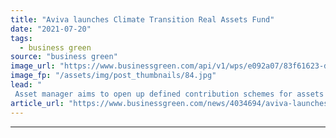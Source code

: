 ```yaml
---
title: "Aviva launches Climate Transition Real Assets Fund"
date: "2021-07-20"
tags: 
  - business green
source: "business green"
image_url: "https://www.businessgreen.com/api/v1/wps/e092a07/83f61623-dc45-4ba6-9e31-431c64784eba/1/mark-meiklejon-1475-FS-RRD-7977-185x114.jpg"
image_fp: "/assets/img/post_thumbnails/84.jpg"
lead: "
 Asset manager aims to open up defined contribution schemes for assets that aid the net zero transition ..."
article_url: "https://www.businessgreen.com/news/4034694/aviva-launches-climate-transition-real-assets-fund"
---
```


---
